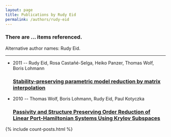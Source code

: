 ```yaml
---
layout: page
title: Publications by Rudy Eid
permalink: /authors/rudy-eid
---
```


<h3 id="number-posts">There are ... items referenced.</h3>
<p id='info-authors'>Alternative author names: Rudy Eid.</p>
<hr />
<ul class="post-list">
<li><span class='post-meta'>2011 -- Rudy Eid, Rosa Castañé-Selga, Heiko Panzer, Thomas Wolf, Boris Lohmann</span><h3><a class='post-link' href="{{ site.baseurl }}/stability-preserving-parametric-model-reduction-by-matrix-interpolation">Stability-preserving parametric model reduction by matrix interpolation</a></h3></li>
<li><span class='post-meta'>2010 -- Thomas Wolf, Boris Lohmann, Rudy Eid, Paul Kotyczka</span><h3><a class='post-link' href="{{ site.baseurl }}/passivity-and-structure-preserving-order-reduction-of-linear-port-hamiltonian-systems-using-krylov-subspaces">Passivity and Structure Preserving Order Reduction of Linear Port-Hamiltonian Systems Using Krylov Subspaces</a></h3></li>

</ul>
{% include count-posts.html %}
